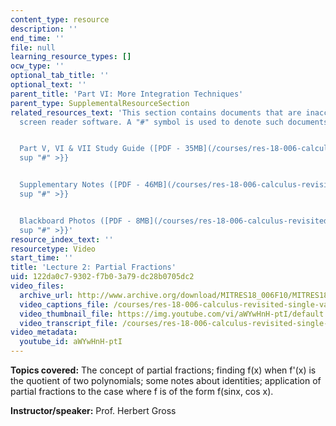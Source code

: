 ```yaml
---
content_type: resource
description: ''
end_time: ''
file: null
learning_resource_types: []
ocw_type: ''
optional_tab_title: ''
optional_text: ''
parent_title: 'Part VI: More Integration Techniques'
parent_type: SupplementalResourceSection
related_resources_text: 'This section contains documents that are inaccessible to
  screen reader software. A "#" symbol is used to denote such documents.


  Part V, VI & VII Study Guide ([PDF - 35MB](/courses/res-18-006-calculus-revisited-single-variable-calculus-fall-2010/resources/mitres_18_006_study_5_6_7)){{<
  sup "#" >}}


  Supplementary Notes ([PDF - 46MB](/courses/res-18-006-calculus-revisited-single-variable-calculus-fall-2010/resources/mitres_18_006_supp_notes-1)){{<
  sup "#" >}}


  Blackboard Photos ([PDF - 8MB](/courses/res-18-006-calculus-revisited-single-variable-calculus-fall-2010/resources/mitres_18_006_blackboard-1)){{<
  sup "#" >}}'
resource_index_text: ''
resourcetype: Video
start_time: ''
title: 'Lecture 2: Partial Fractions'
uid: 122da0c7-9302-f7b0-3a79-dc28b0705dc2
video_files:
  archive_url: http://www.archive.org/download/MITRES18_006F10/MITRES18_006F10_26_0602_300k.mp4
  video_captions_file: /courses/res-18-006-calculus-revisited-single-variable-calculus-fall-2010/92ef1bb7dfe15e7daef7a080e9558050_aWYwHnH-ptI.vtt
  video_thumbnail_file: https://img.youtube.com/vi/aWYwHnH-ptI/default.jpg
  video_transcript_file: /courses/res-18-006-calculus-revisited-single-variable-calculus-fall-2010/51b0a19f70b0787bdbbc9df98ac415c5_aWYwHnH-ptI.pdf
video_metadata:
  youtube_id: aWYwHnH-ptI
---
```


**Topics covered:** The concept of partial fractions; finding f(x) when f'(x) is the quotient of two polynomials; some notes about identities; application of partial fractions to the case where f is of the form f(sinx, cos x).

**Instructor/speaker:** Prof. Herbert Gross

